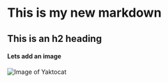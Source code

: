 # This is my new markdown 
## This is an h2 heading  
#### Lets add an image  
![Image of Yaktocat](https://octodex.github.com/images/yaktocat.png)
